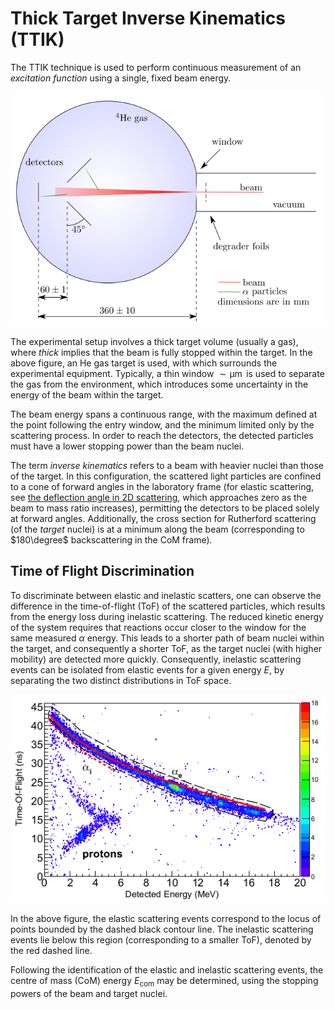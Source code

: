 # Thick Target Inverse Kinematics (TTIK)

The TTIK technique is used to perform continuous measurement of an _excitation function_ using a single, fixed beam energy.

![Thick Target Inverse Kinematics (TTIK)](images/thick-target-inverse-kinematics.png)

The experimental setup involves a thick target volume (usually a gas), where _thick_ implies that the beam is fully stopped within the target. In the above figure, an He gas target is used, with which surrounds the experimental equipment. Typically, a thin window $\sim \operatorname{\mu m}$ is used to separate the gas from the environment, which introduces some uncertainty in the energy of the beam within the target.

The beam energy spans a continuous range, with the maximum defined at the point following the entry window, and the minimum limited only by the scattering process. In order to reach the detectors, the detected particles must have a lower stopping power than the beam nuclei.

The term _inverse kinematics_ refers to a beam with heavier nuclei than those of the target. In this configuration, the scattered light particles are confined to a cone of forward angles in the laboratory frame (for elastic scattering, see [the deflection angle in 2D scattering](../../mechanics/2D-non-relativistic-collisions.ipynb#Deflection-Angle), which approaches zero as the beam to mass ratio increases), permitting the detectors to be placed solely at forward angles. Additionally, the cross section for Rutherford scattering (of the _target_ nuclei) is at a minimum along the beam (corresponding to $180\degree$ backscattering in the CoM frame).

## Time of Flight Discrimination

To discriminate between elastic and inelastic scatters, one can observe the difference in the time-of-flight (ToF) of the scattered particles, which results from the energy loss during inelastic scattering. The reduced kinetic energy of the system requires that reactions occur closer to the window for the same measured $\alpha$ energy. This leads to a shorter path of beam nuclei within the target, and consequently a shorter ToF, as the target nuclei (with higher mobility) are detected more quickly. Consequently, inelastic scattering events can be isolated from elastic events for a given energy $E$, by separating the two distinct distributions in ToF space.

![Time of Flight discrimination.](images/tof.png)

In the above figure, the elastic scattering events correspond to the locus of points bounded by the dashed black contour line. The inelastic scattering events lie below this region (corresponding to a smaller ToF), denoted by the red dashed line.

Following the identification of the elastic and inelastic scattering events, the centre of mass (CoM) energy $E_\text{com}$ may be determined, using the stopping powers of the beam and target nuclei.

[1]: https://iopscience.iop.org/article/10.1088/1742-6596/569/1/012052/meta

 <!-- TODO write this up: -->

[2]: http://farside.ph.utexas.edu/teaching/336k/Newtonhtml/node51.html
